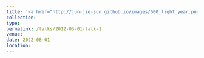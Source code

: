 ```yaml
---
title: '<a href="http://jun-jie-sun.github.io/images/600_light_year.png" style="color: teal;">1. National-level: Third Prize in “600 LIGHT YEAR" the 15th National University Student Social Practice and Science Contest on Energy Saving & Emission Reduction </a>'
collection: 
type:
permalink: /talks/2012-03-01-talk-1
venue: 
date: 2022-08-01
location: 
---
```



